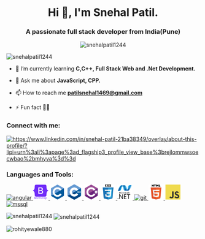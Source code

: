  <h1 align="center">Hi 👋, I'm Snehal Patil.</h1>
<h3 align="center">A passionate full stack developer from India(Pune)</h3>
<p align="center"> <img src="https://camo.githubusercontent.com/d4fe6c988622bfb69fa8f656af02b354a46d474a34f94d5374ac0abcb5e3c37c/68747470733a2f2f6d69726f2e6d656469756d2e636f6d2f76322f726573697a653a6669743a3637392f312a797730546e686541474e2d4c506e654461546c6178772e676966" alt="snehalpatil1244" /> </p>

<p align="left"> <img src="https://komarev.com/ghpvc/?username=snehalpatil1244&label=Profile%20views&color=0e75b6&style=flat" alt="snehalpatil1244" /> </p>

- 🌱 I’m currently learning **C,C++, Full Stack Web and .Net  Development.**

- 💬 Ask me about **JavaScript, CPP.**

- 📫 How to reach me **patilsnehal1469@gmail.com**

- ⚡ Fun fact **👀😅**

<h3 align="left">Connect with me:</h3>
<p align="left">
<a href="https://linkedin.com/in/https://www.linkedin.com/in/snehal-patil-21ba38349/overlay/about-this-profile/?lipi=urn%3ali%3apage%3ad_flagship3_profile_view_base%3brejlommwsoecwbao%2bmhyva%3d%3d" target="blank"><img align="center" src="https://raw.githubusercontent.com/rahuldkjain/github-profile-readme-generator/master/src/images/icons/Social/linked-in-alt.svg" alt="https://www.linkedin.com/in/snehal-patil-21ba38349/overlay/about-this-profile/?lipi=urn%3ali%3apage%3ad_flagship3_profile_view_base%3brejlommwsoecwbao%2bmhyva%3d%3d" height="30" width="40" /></a>
</p>

<h3 align="left">Languages and Tools:</h3>
<p align="left"> <a href="https://angular.io" target="_blank" rel="noreferrer"> <img src="https://angular.io/assets/images/logos/angular/angular.svg" alt="angular" width="40" height="40"/> </a> <a href="https://getbootstrap.com" target="_blank" rel="noreferrer"> <img src="https://raw.githubusercontent.com/devicons/devicon/master/icons/bootstrap/bootstrap-plain-wordmark.svg" alt="bootstrap" width="40" height="40"/> </a> <a href="https://www.cprogramming.com/" target="_blank" rel="noreferrer"> <img src="https://raw.githubusercontent.com/devicons/devicon/master/icons/c/c-original.svg" alt="c" width="40" height="40"/> </a> <a href="https://www.w3schools.com/cpp/" target="_blank" rel="noreferrer"> <img src="https://raw.githubusercontent.com/devicons/devicon/master/icons/cplusplus/cplusplus-original.svg" alt="cplusplus" width="40" height="40"/> </a> <a href="https://www.w3schools.com/cs/" target="_blank" rel="noreferrer"> <img src="https://raw.githubusercontent.com/devicons/devicon/master/icons/csharp/csharp-original.svg" alt="csharp" width="40" height="40"/> </a> <a href="https://www.w3schools.com/css/" target="_blank" rel="noreferrer"> <img src="https://raw.githubusercontent.com/devicons/devicon/master/icons/css3/css3-original-wordmark.svg" alt="css3" width="40" height="40"/> </a> <a href="https://dotnet.microsoft.com/" target="_blank" rel="noreferrer"> <img src="https://raw.githubusercontent.com/devicons/devicon/master/icons/dot-net/dot-net-original-wordmark.svg" alt="dotnet" width="40" height="40"/> </a> <a href="https://git-scm.com/" target="_blank" rel="noreferrer"> <img src="https://www.vectorlogo.zone/logos/git-scm/git-scm-icon.svg" alt="git" width="40" height="40"/> </a> <a href="https://www.w3.org/html/" target="_blank" rel="noreferrer"> <img src="https://raw.githubusercontent.com/devicons/devicon/master/icons/html5/html5-original-wordmark.svg" alt="html5" width="40" height="40"/> </a> <a href="https://developer.mozilla.org/en-US/docs/Web/JavaScript" target="_blank" rel="noreferrer"> <img src="https://raw.githubusercontent.com/devicons/devicon/master/icons/javascript/javascript-original.svg" alt="javascript" width="40" height="40"/> </a> <a href="https://www.microsoft.com/en-us/sql-server" target="_blank" rel="noreferrer"> <img src="https://www.svgrepo.com/show/303229/microsoft-sql-server-logo.svg" alt="mssql" width="40" height="40"/> </a> </p>

<p><img align="left" src="https://github-readme-stats.vercel.app/api/top-langs?username=snehalpatil1244&show_icons=true&locale=en&layout=compact" alt="snehalpatil1244" /></p>

<p>&nbsp;<img align="center" src="https://github-readme-stats.vercel.app/api?username=snehalpatil1244&show_icons=true&locale=en" alt="snehalpatil1244" /></p>
<p><img align="center" src="https://github-readme-streak-stats.herokuapp.com/?user=rohityewale880&" alt="rohityewale880" /></p>
